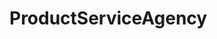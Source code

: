 # ProductServiceAgency   

<script src="https://unpkg.com/@stoplight/elements/web-components.min.js"></script>
<link rel="stylesheet" href="https://unpkg.com/@stoplight/elements/styles.min.css">

<elements-api
  apiDescriptionUrl="ProductServiceAgency.yaml"
  layout="sidebar"
  router="hash"
  hideTryIt="false"
  hideSchemas="false"
  hideInternal="false"
/>